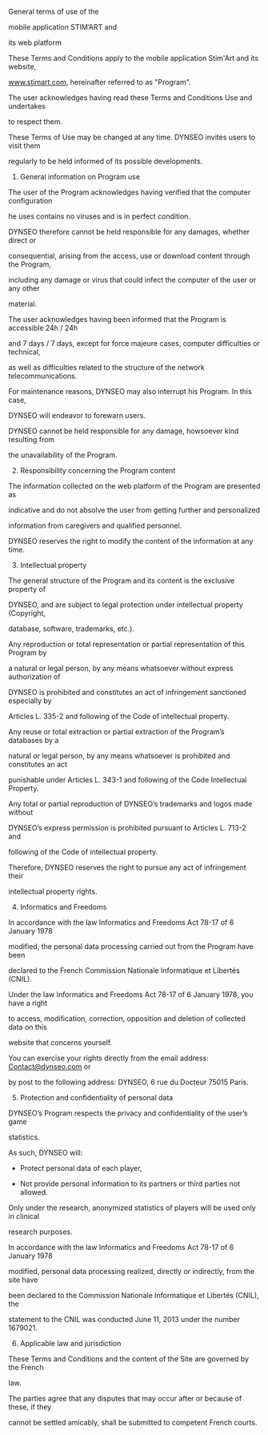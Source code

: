 General terms of use of the

mobile application STIM’ART and

its web platform



These Terms and Conditions apply to the mobile application Stim'Art and its website,

www.stimart.com, hereinafter referred to as "Program".



The user acknowledges having read these Terms and Conditions Use and undertakes

to respect them.



These Terms of Use may be changed at any time. DYNSEO invites users to visit them

regularly to be held informed of its possible developments.



1. General information on Program use



The user of the Program acknowledges having verified that the computer configuration

he uses contains no viruses and is in perfect condition.



DYNSEO therefore cannot be held responsible for any damages, whether direct or

consequential, arising from the access, use or download content through the Program,

including any damage or virus that could infect the computer of the user or any other

material.



The user acknowledges having been informed that the Program is accessible 24h / 24h

and 7 days / 7 days, except for force majeure cases, computer difficulties or technical,

as well as difficulties related to the structure of the network telecommunications.



For maintenance reasons, DYNSEO may also interrupt his Program. In this case,

DYNSEO will endeavor to forewarn users.



DYNSEO cannot be held responsible for any damage, howsoever kind resulting from

the unavailability of the Program.



2. Responsibility concerning the Program content



The information collected on the web platform of the Program are presented as

indicative and do not absolve the user from getting further and personalized

information from caregivers and qualified personnel.

DYNSEO reserves the right to modify the content of the information at any time.

3. Intellectual property



The general structure of the Program and its content is the exclusive property of

DYNSEO, and are subject to legal protection under intellectual property (Copyright,

database, software, trademarks, etc.).

Any reproduction or total representation or partial representation of this Program by

a natural or legal person, by any means whatsoever without express authorization of

DYNSEO is prohibited and constitutes an act of infringement sanctioned especially by

Articles L. 335-2 and following of the Code of intellectual property.



Any reuse or total extraction or partial extraction of the Program’s databases by a

natural or legal person, by any means whatsoever is prohibited and constitutes an act

punishable under Articles L. 343-1 and following of the Code Intellectual Property.



Any total or partial reproduction of DYNSEO’s trademarks and logos made without

DYNSEO’s express permission is prohibited pursuant to Articles L. 713-2 and

following of the Code of intellectual property.



Therefore, DYNSEO reserves the right to pursue any act of infringement their

intellectual property rights.



4. Informatics and Freedoms



In accordance with the law Informatics and Freedoms Act 78-17 of 6 January 1978

modified, the personal data processing carried out from the Program have been

declared to the French Commission Nationale Informatique et Libertés (CNIL).



Under the law Informatics and Freedoms Act 78-17 of 6 January 1978, you have a right

to access, modification, correction, opposition and deletion of collected data on this

website that concerns yourself.

You can exercise your rights directly from the email address: Contact@dynseo.com or

by post to the following address: DYNSEO, 6 rue du Docteur 75015 Paris.



5. Protection and confidentiality of personal data



DYNSEO’s Program respects the privacy and confidentiality of the user’s game

statistics.



As such, DYNSEO will:

- Protect personal data of each player,

- Not provide personal information to its partners or third parties not allowed.



Only under the research, anonymized statistics of players will be used only in clinical

research purposes.



In accordance with the law Informatics and Freedoms Act 78-17 of 6 January 1978

modified, personal data processing realized, directly or indirectly, from the site have

been declared to the Commission Nationale Informatique et Libertés (CNIL), the

statement to the CNIL was conducted June 11, 2013 under the number 1679021.



6. Applicable law and jurisdiction



These Terms and Conditions and the content of the Site are governed by the French

law.



The parties agree that any disputes that may occur after or because of these, if they

cannot be settled amicably, shall be submitted to competent French courts.
